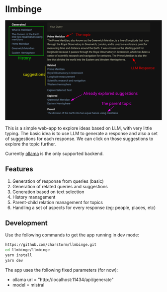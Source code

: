# llmbinge

![Screenshot](docs/llmbinge.png)

This is a simple web-app to explore ideas based on LLM, with very little typing.
The basic idea is to use LLM to generate a response and also a set of suggestions for each response.
We can click on those suggestions to explore the topic further.

Currently [ollama](https://github.com/jmorganca/ollama) is the only supported backend.

## Features
1. Generation of response from queries (basic)
2. Generation of related queries and suggestions
3. Generation based on text selection
4. History management
5. Parent-child relation management for topics
6. Handling a set of aspects for every response (eg: people, places, etc)

## Development

Use the following commands to get the app running in dev mode:

```bash
https://github.com/charstorm/llmbinge.git
cd llmbinge/llmbinge
yarn install
yarn dev
```

The app uses the following fixed parameters (for now):
* ollama url = "http://localhost:11434/api/generate"
* model = mistral
